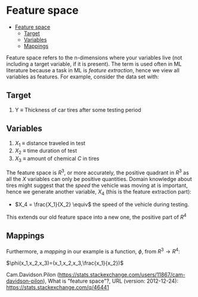 # Feature space

- [Feature space](#feature-space)
  - [Target](#target)
  - [Variables](#variables)
  - [Mappings](#mappings)

Feature space refers to the n-dimensions where your variables live (not including a target variable, if it is present). The term is used often in ML literature because a task in ML is _feature extraction_, hence we view all variables as features. For example, consider the data set with:

## Target

1. Y $\equiv$ Thickness of car tires after some testing period

## Variables

1. $X_1$ $\equiv$  distance traveled in test
2. $X_2$ $\equiv$ time duration of test
3. $X_3$ $\equiv$ amount of chemical $C$ in tires

The feature space is $R^3$, or more accurately, the positive quadrant in $R^3$ as all the $X$ variables can only be positive quantities. Domain knowledge about tires might suggest that the _speed_ the vehicle was moving at is important, hence we generate another variable, $X_4$ (this is the feature extraction part):

- $X_4 = \frac{X_1}{X_2} \equiv$ the speed of the vehicle during testing.

This extends our old feature space into a new one, the positive part of $R^4$

## Mappings

Furthermore, a _mapping_ in our example is a function, $\phi$, from $R^3 \to R^4$:

$\phi(x_1,x_2,x_3)=(x_1,x_2,x_3,\frac{x_1}{x_2})$

Cam.Davidson.Pilon (<https://stats.stackexchange.com/users/11867/cam-davidson-pilon>), What is "feature space"?, URL (version: 2012-12-24): <https://stats.stackexchange.com/q/46441>
